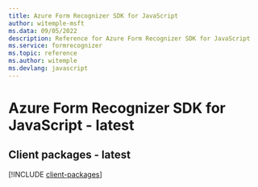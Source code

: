 ```yaml
---
title: Azure Form Recognizer SDK for JavaScript
author: witemple-msft
ms.data: 09/05/2022
description: Reference for Azure Form Recognizer SDK for JavaScript
ms.service: formrecognizer
ms.topic: reference
ms.author: witemple
ms.devlang: javascript
---
```

# Azure Form Recognizer SDK for JavaScript - latest

## Client packages - latest
[!INCLUDE [client-packages](form-recognizer-client-index.md)]